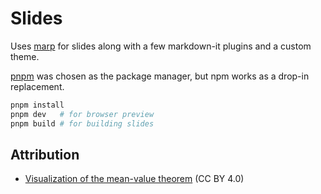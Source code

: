 # Slides

Uses [marp](https://marp.app) for slides along with a few markdown-it plugins and a custom theme.

[pnpm](https://pnpm.io) was chosen as the package manager, but npm works as a drop-in replacement.

```sh
pnpm install
pnpm dev   # for browser preview
pnpm build # for building slides
```

## Attribution

- [Visualization of the mean-value theorem](https://commons.wikimedia.org/wiki/File:Mittelwertsatz3.svg) (CC BY 4.0)
